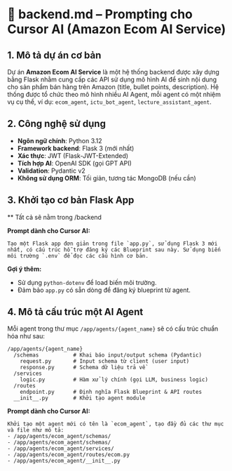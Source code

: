 # 📄 backend.md – Prompting cho Cursor AI (Amazon Ecom AI Service)

## 1. Mô tả dự án cơ bản

Dự án **Amazon Ecom AI Service** là một hệ thống backend được xây dựng bằng Flask nhằm cung cấp các API sử dụng mô hình AI để sinh nội dung cho sản phẩm bán hàng trên Amazon (title, bullet points, description). Hệ thống được tổ chức theo mô hình nhiều AI Agent, mỗi agent có một nhiệm vụ cụ thể, ví dụ: `ecom_agent`, `ictu_bot_agent`, `lecture_assistant_agent`.

## 2. Công nghệ sử dụng

* **Ngôn ngữ chính**: Python 3.12
* **Framework backend**: Flask 3 (mới nhất)
* **Xác thực**: JWT (Flask-JWT-Extended)
* **Tích hợp AI**: OpenAI SDK (gọi GPT API)
* **Validation**: Pydantic v2
* **Không sử dụng ORM**: Tối giản, tương tác MongoDB (nếu cần)

## 3. Khởi tạo cơ bản Flask App

** Tất cả sẽ nằm trong /backend

**Prompt dành cho Cursor AI:**

```
Tạo một Flask app đơn giản trong file `app.py`, sử dụng Flask 3 mới nhất, có cấu trúc hỗ trợ đăng ký các Blueprint sau này. Sử dụng biến môi trường `.env` để đọc các cấu hình cơ bản.
```

**Gợi ý thêm:**

* Sử dụng `python-dotenv` để load biến môi trường.
* Đảm bảo `app.py` có sẵn dòng để đăng ký blueprint từ agent.

## 4. Mô tả cấu trúc một AI Agent

Mỗi agent trong thư mục `/app/agents/{agent_name}` sẽ có cấu trúc chuẩn hóa như sau:

```
/app/agents/{agent_name}
  /schemas           # Khai báo input/output schema (Pydantic)
    request.py       # Input schema từ client (user input)
    response.py      # Schema dữ liệu trả về
  /services
    logic.py         # Hàm xử lý chính (gọi LLM, business logic)
  /routes
    endpoint.py      # Định nghĩa Flask Blueprint & API routes
  __init__.py        # Khởi tạo agent module
```

**Prompt dành cho Cursor AI:**

```
Khởi tạo một agent mới có tên là `ecom_agent`, tạo đầy đủ các thư mục và file như mô tả:
- /app/agents/ecom_agent/schemas/
- /app/agents/ecom_agent/schemas/
- /app/agents/ecom_agent/services/
- /app/agents/ecom_agent/routes/ecom.py
- /app/agents/ecom_agent/__init__.py
```